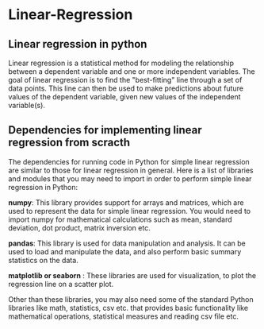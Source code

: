 # Linear-Regression

## Linear regression in python
Linear regression is a statistical method for modeling the relationship between a dependent variable and one or more independent variables. The goal of linear regression is to find the "best-fitting" line through a set of data points. This line can then be used to make predictions about future values of the dependent variable, given new values of the independent variable(s). 
## Dependencies for implementing linear regression from scracth
The dependencies for running code in Python for simple linear regression are similar to those for linear regression in general. Here is a list of libraries and modules that you may need to import in order to perform simple linear regression in Python:

**numpy**: This library provides support for arrays and matrices, which are used to represent the data for simple linear regression. You would need to import numpy for mathematical calculations such as mean, standard deviation, dot product, matrix inversion etc.

**pandas**: This library is used for data manipulation and analysis. It can be used to load and manipulate the data, and also perform basic summary statistics on the data.

**matplotlib or seaborn** : These libraries are used for visualization, to plot the regression line on a scatter plot.

Other than these libraries, you may also need some of the standard Python libraries like math, statistics, csv etc. that provides basic functionality like mathematical operations, statistical measures and reading csv file etc.

